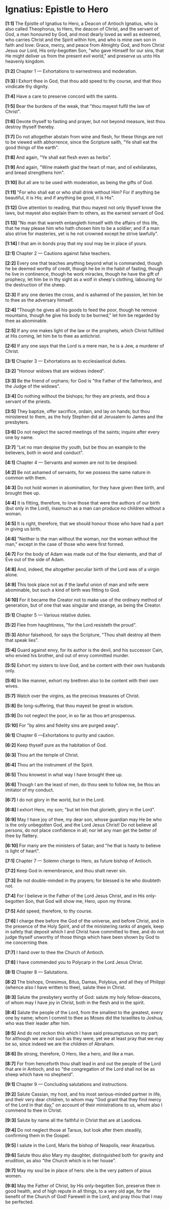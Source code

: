 # Ignatius: Epistle to Hero

**[1:1]** The Epistle of Ignatius to Hero, a Deacon of Antioch  Ignatius, who is also called Theophorus, to Hero, the deacon of Christ, and the servant of God, a man honoured by God, and most dearly loved as well as esteemed, who carries Christ and the Spirit within him, and who is mine own son in faith and love: Grace, mercy, and peace from Almighty God, and from Christ Jesus our Lord, His only-begotten Son, "who gave Himself for our sins, that He might deliver us from the present evil world," and preserve us unto His heavenly kingdom.

**[1:2]** Chapter 1 — Exhortations to earnestness and moderation.

**[1:3]** I Exhort thee in God, that thou add speed to thy course, and that thou vindicate thy dignity.

**[1:4]** Have a care to preserve concord with the saints.

**[1:5]** Bear the burdens of the weak, that "thou mayest fulfil the law of Christ".

**[1:6]** Devote thyself to fasting and prayer, but not beyond measure, lest thou destroy thyself thereby.

**[1:7]** Do not altogether abstain from wine and flesh, for these things are not to be viewed with abhorrence, since the Scripture saith, "Ye shall eat the good things of the earth".

**[1:8]** And again, "Ye shall eat flesh even as herbs".

**[1:9]** And again, "Wine maketh glad the heart of man, and oil exhilarates, and bread strengthens him".

**[1:10]** But all are to be used with moderation, as being the gifts of God.

**[1:11]** "For who shall eat or who shall drink without Him? For if anything be beautiful, it is His; and if anything be good, it is His".

**[1:12]** Give attention to reading, that thou mayest not only thyself know the laws, but mayest also explain them to others, as the earnest servant of God.

**[1:13]** "No man that warreth entangleth himself with the affairs of this life, that he may please him who hath chosen him to be a soldier; and if a man also strive for masteries, yet is he not crowned except he strive lawfully".

**[1:14]** I that am in bonds pray that my soul may be in place of yours.

**[2:1]** Chapter 2 — Cautions against false teachers.

**[2:2]** Every one that teaches anything beyond what is commanded, though he be deemed worthy of credit, though he be in the habit of fasting, though he live in continence, though he work miracles, though he have the gift of prophecy, let him be in thy sight as a wolf in sheep's clothing, labouring for the destruction of the sheep.

**[2:3]** If any one denies the cross, and is ashamed of the passion, let him be to thee as the adversary himself.

**[2:4]** "Though he gives all his goods to feed the poor, though he remove mountains, though he give his body to be burned," let him be regarded by thee as abominable.

**[2:5]** If any one makes light of the law or the prophets, which Christ fulfilled at His coming, let him be to thee as antichrist.

**[2:6]** If any one says that the Lord is a mere man, he is a Jew, a murderer of Christ.

**[3:1]** Chapter 3 — Exhortations as to ecclesiastical duties.

**[3:2]** "Honour widows that are widows indeed".

**[3:3]** Be the friend of orphans; for God is "the Father of the fatherless, and the Judge of the widows".

**[3:4]** Do nothing without the bishops; for they are priests, and thou a servant of the priests.

**[3:5]** They baptize, offer sacrifice, ordain, and lay on hands; but thou ministerest to them, as the holy Stephen did at Jerusalem to James and the presbyters.

**[3:6]** Do not neglect the sacred meetings of the saints; inquire after every one by name.

**[3:7]** "Let no man despise thy youth, but be thou an example to the believers, both in word and conduct".

**[4:1]** Chapter 4 — Servants and women are not to be despised.

**[4:2]** Be not ashamed of servants, for we possess the same nature in common with them.

**[4:3]** Do not hold women in abomination, for they have given thee birth, and brought thee up.

**[4:4]** It is fitting, therefore, to love those that were the authors of our birth (but only in the Lord), inasmuch as a man can produce no children without a woman.

**[4:5]** It is right, therefore, that we should honour those who have had a part in giving us birth.

**[4:6]** "Neither is the man without the woman, nor the woman without the man," except in the case of those who were first formed.

**[4:7]** For the body of Adam was made out of the four elements, and that of Eve out of the side of Adam.

**[4:8]** And, indeed, the altogether peculiar birth of the Lord was of a virgin alone.

**[4:9]** This took place not as if the lawful union of man and wife were abominable, but such a kind of birth was fitting to God.

**[4:10]** For it became the Creator not to make use of the ordinary method of generation, but of one that was singular and strange, as being the Creator.

**[5:1]** Chapter 5 — Various relative duties.

**[5:2]** Flee from haughtiness, "for the Lord resisteth the proud".

**[5:3]** Abhor falsehood, for says the Scripture, "Thou shalt destroy all them that speak lies".

**[5:4]** Guard against envy, for its author is the devil, and his successor Cain, who envied his brother, and out of envy committed murder.

**[5:5]** Exhort my sisters to love God, and be content with their own husbands only.

**[5:6]** In like manner, exhort my brethren also to be content with their own wives.

**[5:7]** Watch over the virgins, as the precious treasures of Christ.

**[5:8]** Be long-suffering, that thou mayest be great in wisdom.

**[5:9]** Do not neglect the poor, in so far as thou art prosperous.

**[5:10]** For "by alms and fidelity sins are purged away".

**[6:1]** Chapter 6 —Exhortations to purity and caution.

**[6:2]** Keep thyself pure as the habitation of God.

**[6:3]** Thou art the temple of Christ.

**[6:4]** Thou art the instrument of the Spirit.

**[6:5]** Thou knowest in what way I have brought thee up.

**[6:6]** Though I am the least of men, do thou seek to follow me, be thou an imitator of my conduct.

**[6:7]** I do not glory in the world, but in the Lord.

**[6:8]** I exhort Hero, my son; "but let him that glorieth, glory in the Lord".

**[6:9]** May I have joy of thee, my dear son, whose guardian may He be who is the only unbegotten God, and the Lord Jesus Christ! Do not believe all persons, do not place confidence in all; nor let any man get the better of thee by flattery.

**[6:10]** For many are the ministers of Satan; and "he that is hasty to believe is light of heart".

**[7:1]** Chapter 7 — Solemn charge to Hero, as future bishop of Antioch.

**[7:2]** Keep God in remembrance, and thou shalt never sin.

**[7:3]** Be not double-minded in thy prayers; for blessed is he who doubteth not.

**[7:4]** For I believe in the Father of the Lord Jesus Christ, and in His only-begotten Son, that God will show me, Hero, upon my throne.

**[7:5]** Add speed, therefore, to thy course.

**[7:6]** I charge thee before the God of the universe, and before Christ, and in the presence of the Holy Spirit, and of the ministering ranks of angels, keep in safety that deposit which I and Christ have committed to thee, and do not judge thyself unworthy of those things which have been shown by God to me concerning thee.

**[7:7]** I hand over to thee the Church of Antioch.

**[7:8]** I have commended you to Polycarp in the Lord Jesus Christ.

**[8:1]** Chapter 8 — Salutations.

**[8:2]** The bishops, Onesimus, Bitus, Damas, Polybius, and all they of Philippi (whence also I have written to thee), salute thee in Christ.

**[8:3]** Salute the presbytery worthy of God: salute my holy fellow-deacons, of whom may I have joy in Christ, both in the flesh and in the spirit.

**[8:4]** Salute the people of the Lord, from the smallest to the greatest, every one by name; whom I commit to thee as Moses did the Israelites to Joshua, who was their leader after him.

**[8:5]** And do not reckon this which I have said presumptuous on my part; for although we are not such as they were, yet we at least pray that we may be so, since indeed we are the children of Abraham.

**[8:6]** Be strong, therefore, O Hero, like a hero, and like a man.

**[8:7]** For from henceforth thou shalt lead in and out the people of the Lord that are in Antioch, and so "the congregation of the Lord shall not be as sheep which have no shepherd".

**[9:1]** Chapter 9 — Concluding salutations and instructions.

**[9:2]** Salute Cassian, my host, and his most serious-minded partner in life, and their very dear children, to whom may "God grant that they find mercy of the Lord in that day," on account of their ministrations to us, whom also I commend to thee in Christ.

**[9:3]** Salute by name all the faithful in Christ that are at Laodicea.

**[9:4]** Do not neglect those at Tarsus, but look after them steadily, confirming them in the Gospel.

**[9:5]** I salute in the Lord, Maris the bishop of Neapolis, near Anazarbus.

**[9:6]** Salute thou also Mary my daughter, distinguished both for gravity and erudition, as also "the Church which is in her house".

**[9:7]** May my soul be in place of hers: she is the very pattern of pious women.

**[9:8]** May the Father of Christ, by His only-begotten Son, preserve thee in good health, and of high repute in all things, to a very old age, for the benefit of the Church of God! Farewell in the Lord, and pray thou that I may be perfected.

